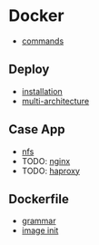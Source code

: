 # Docker
* [commands](/commands/docker/commands.md)

## Deploy
* [installation](installation.md)
* [multi-architecture](multi-architecture.md)

## Case App
* [nfs](case/nfs/README.md)
* TODO: [nginx](case/nginx/README.md)
* TODO: [haproxy](case/haproxy/README.md)

## Dockerfile
* [grammar](dockerfile/README.md)
* [image init](dockerfile/image-init.md)
